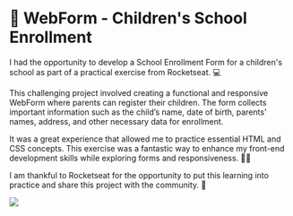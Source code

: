 <h1>🚀 WebForm - Children's School Enrollment</h1>

I had the opportunity to develop a School Enrollment Form for a children's school as part of a practical exercise from Rocketseat. 💻

This challenging project involved creating a functional and responsive WebForm where parents can register their children. The form collects important information such as the child’s name, date of birth, parents' names, address, and other necessary data for enrollment.

It was a great experience that allowed me to practice essential HTML and CSS concepts. This exercise was a fantastic way to enhance my front-end development skills while exploring forms and responsiveness. 🎨✨

I am thankful to Rocketseat for the opportunity to put this learning into practice and share this project with the community. 🚀

<img src="https://github.com/user-attachments/assets/518a398d-4d79-409a-9419-63643b326fb0">
